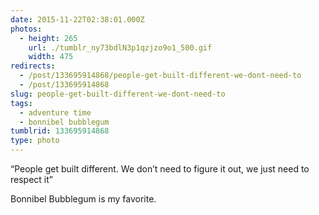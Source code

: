 ```yaml
---
date: 2015-11-22T02:38:01.000Z
photos:
  - height: 265
    url: ./tumblr_ny73bdlN3p1qzjzo9o1_500.gif
    width: 475
redirects:
  - /post/133695914868/people-get-built-different-we-dont-need-to
  - /post/133695914868
slug: people-get-built-different-we-dont-need-to
tags:
  - adventure time
  - bonnibel bubblegum
tumblrid: 133695914868
type: photo
---
```

<p>&ldquo;People get built different. We don&rsquo;t need to figure it out, we just need to respect it&rdquo;</p>

<p>Bonnibel Bubblegum is my favorite.</p>
